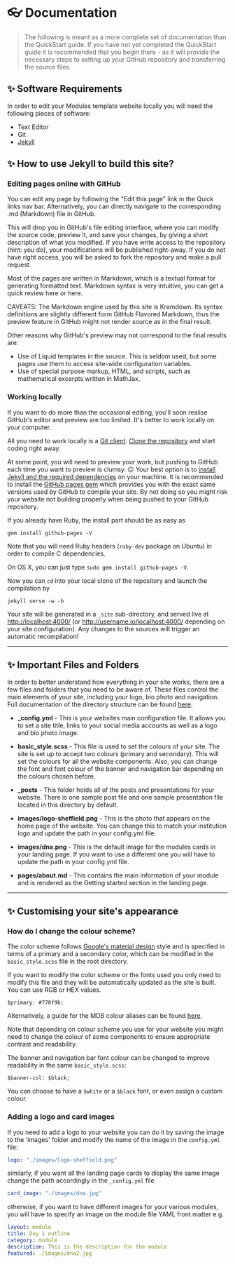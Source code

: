 # 👓 Documentation

> The following is meant as a more complete set of documentation than the QuickStart guide. If you have not yet completed the QuickStart guide it is recommended that you begin there - as it will provide the necessary steps to setting up your GitHub repository and transferring the source files.

## ✨ Software Requirements
In order to edit your Modules template website locally you will need the following pieces of software:

* Text Editor
* Git
* [Jekyll](https://jekyllrb.com/docs/quickstart/)



## ✨ How to use Jekyll to build this site?

### Editing pages online with GitHub

You can edit any page by following the "Edit this page" link in the Quick links nav bar. Alternatively, you can directly navigate to the corresponding .md (Markdown) file in GitHub.

This will drop you in GitHub's file editing interface, where you can modify the source code, preview it, and save your changes, by giving a short description of what you modified. If you have write access to the repository (hint: you do), your modifications will be published right-away. If you do not have right access, you will be asked to fork the repository and make a pull request.

Most of the pages are written in Markdown, which is a textual format for generating formatted text. Markdown syntax is very intuitive, you can get a quick review here or here.

CAVEATS: The Markdown engine used by this site is Kramdown. Its syntax definitions are slightly different form GitHub Flavored Markdown, thus the preview feature in GitHub might not render source as in the final result.

Other reasons why GitHub's preview may not correspond to the final results are:

- Use of Liquid templates in the source. This is seldom used, but some pages use them to access site-wide configuration variables.
- Use of special purpose markup, HTML, and scripts, such as mathematical excerpts written in MathJax.


### Working locally

If you want to do more than the occasional editing, you'll soon
realise GitHub's editor and preview are too limited. It's better to
work locally on your computer.

All you need to work locally is a [Git client](http://git-scm.com/).
[Clone the repository](https://help.github.com/articles/fork-a-repo/#step-2-create-a-local-clone-of-your-fork)
and start coding right away.

At some point, you will need to preview your work, but pushing to
GitHub each time you want to preview is clumsy.  😕
Your best option is to
[install Jekyll and the required dependencies](https://help.github.com/articles/using-jekyll-with-pages/#installing-jekyll)
on your machine. It is recommended to install the
[GitHub pages gem](https://github.com/github/pages-gem) which provides
you with the exact same versions used by GitHub to compile your site. By not doing so you might risk your website not building properly when being pushed to your GitHub repository.

If you already have Ruby, the install part should be as easy as

~~~
gem install github-pages -V
~~~

Note that you will need Ruby headers (`ruby-dev` package on Ubuntu) in
order to compile C dependencies.

On OS X, you can just type `sudo gem install github-pages -V`.

Now you can `cd` into your local clone of the repository and launch
the compilation by

~~~
jekyll serve -w -b
~~~

Your site will be generated in a `_site` sub-directory, and served
live at <http://localhost:4000/> (or <http://username.io/localhost:4000/> depending on your site configuration). Any changes to the sources will
trigger an automatic recompilation!

---

## ✨ Important Files and Folders

In order to better understand how everything in your site works, there are a few files and folders that you need to be aware of. These files control the main elements of your site, including your logo, bio photo and navigation. Full documentation of the directory structure can be found [here](https://jekyllrb.com/docs/structure/).

* **\_config.yml** - This is your websites main configuration file. It allows you to set a site title, links to your social media accounts as well as a logo and bio photo image.

* **basic_style.scss** - This file is used to set the colours of your site. The site is set up to accept two colours (primary and secondary). This will set the colours for all the website components. Also, you can change the font and font colour of the banner and navigation bar depending on the colours chosen before.

* **\_posts** - This folder holds all of the posts and presentations for your website. There is one sample post file and one sample presentation file located in this directory by default.

* **images/logo-sheffield.png** - This is the photo that appears on the home page of the website. You can change this to match your institution logo and update the path in your config.yml file.

* **images/dna.png** - This is the default image for the modules cards in your landing page. If you want to use a different one you will have to update the path in your config.yml file.


* **pages/about.md** - This contains the main information of your module and is rendered as the Getting started section in the landing page.

---

## ✨ Customising your site's appearance

### How do I change the colour scheme?
The color scheme follows [Google's material design](https://material.io/guidelines/style/color.html#color-color-palette) style and is specified in terms of a primary and a secondary color, which can be modified in the `basic_style.scss` file in the root directory.

If you want to modify the color scheme or the fonts used you only need to modify this file and they will be automatically updated as the site is built. You can use RGB or HEX values.

  ```
  $primary: #778f9b;
  ```

Alternatively, a guide for the MDB colour aliases can be found [here](https://mdbootstrap.com/css/colors/).

Note that depending on colour scheme you use for your website you might need to change the colour of some components to ensure appropriate contrast and readability.

The banner and navigation bar font colour can be changed to improve readability in the same `basic_style.scss`:

   ```
   $banner-col: $black;
   ```

You can choose to have a `$white` or a `$black` font, or even assign a custom colour.

### Adding a logo and card images

If you need to add a logo to your website you can do it by saving the image to the 'images' folder and modify the name of the image in the `config.yml` file:
```yaml
logo: "./images/logo-sheffield.png"
```
similarly, if you want all the landing page cards to display the same image change the path accordingly in the `_config.yml` file
```yaml
card_image: "./images/dna.jpg"
```
otherwise, if you want to have different images for your various modules, you will have to specify an image on the module file YAML front matter e.g.
```yaml
layout: module
title: Day 1 outline
category: module
description: This is the description for the module
featured: ./images/dna2.jpg
```
